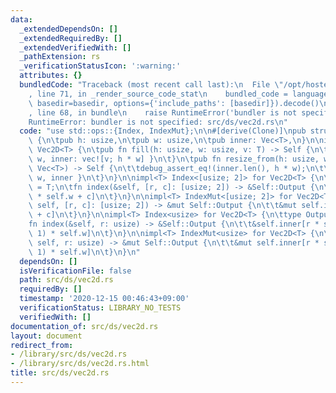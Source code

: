 ```yaml
---
data:
  _extendedDependsOn: []
  _extendedRequiredBy: []
  _extendedVerifiedWith: []
  _pathExtension: rs
  _verificationStatusIcon: ':warning:'
  attributes: {}
  bundledCode: "Traceback (most recent call last):\n  File \"/opt/hostedtoolcache/Python/3.9.1/x64/lib/python3.9/site-packages/onlinejudge_verify/documentation/build.py\"\
    , line 71, in _render_source_code_stat\n    bundled_code = language.bundle(stat.path,\
    \ basedir=basedir, options={'include_paths': [basedir]}).decode()\n  File \"/opt/hostedtoolcache/Python/3.9.1/x64/lib/python3.9/site-packages/onlinejudge_verify/languages/user_defined.py\"\
    , line 68, in bundle\n    raise RuntimeError('bundler is not specified: {}'.format(path.as_posix()))\n\
    RuntimeError: bundler is not specified: src/ds/vec2d.rs\n"
  code: "use std::ops::{Index, IndexMut};\n\n#[derive(Clone)]\npub struct Vec2D<T>\
    \ {\n\tpub h: usize,\n\tpub w: usize,\n\tpub inner: Vec<T>,\n}\n\nimpl<T: Clone>\
    \ Vec2D<T> {\n\tpub fn fill(h: usize, w: usize, v: T) -> Self {\n\t\tSelf { h,\
    \ w, inner: vec![v; h * w] }\n\t}\n\tpub fn resize_from(h: usize, w: usize, inner:\
    \ Vec<T>) -> Self {\n\t\tdebug_assert_eq!(inner.len(), h * w);\n\t\tSelf { h,\
    \ w, inner }\n\t}\n}\n\nimpl<T> Index<[usize; 2]> for Vec2D<T> {\n\ttype Output\
    \ = T;\n\tfn index(&self, [r, c]: [usize; 2]) -> &Self::Output {\n\t\t&self.inner[r\
    \ * self.w + c]\n\t}\n}\n\nimpl<T> IndexMut<[usize; 2]> for Vec2D<T> {\n\tfn index_mut(&mut\
    \ self, [r, c]: [usize; 2]) -> &mut Self::Output {\n\t\t&mut self.inner[r * self.w\
    \ + c]\n\t}\n}\n\nimpl<T> Index<usize> for Vec2D<T> {\n\ttype Output = [T];\n\t\
    fn index(&self, r: usize) -> &Self::Output {\n\t\t&self.inner[r * self.w..(r +\
    \ 1) * self.w]\n\t}\n}\n\nimpl<T> IndexMut<usize> for Vec2D<T> {\n\tfn index_mut(&mut\
    \ self, r: usize) -> &mut Self::Output {\n\t\t&mut self.inner[r * self.w..(r +\
    \ 1) * self.w]\n\t}\n}\n"
  dependsOn: []
  isVerificationFile: false
  path: src/ds/vec2d.rs
  requiredBy: []
  timestamp: '2020-12-15 00:46:43+09:00'
  verificationStatus: LIBRARY_NO_TESTS
  verifiedWith: []
documentation_of: src/ds/vec2d.rs
layout: document
redirect_from:
- /library/src/ds/vec2d.rs
- /library/src/ds/vec2d.rs.html
title: src/ds/vec2d.rs
---
```

